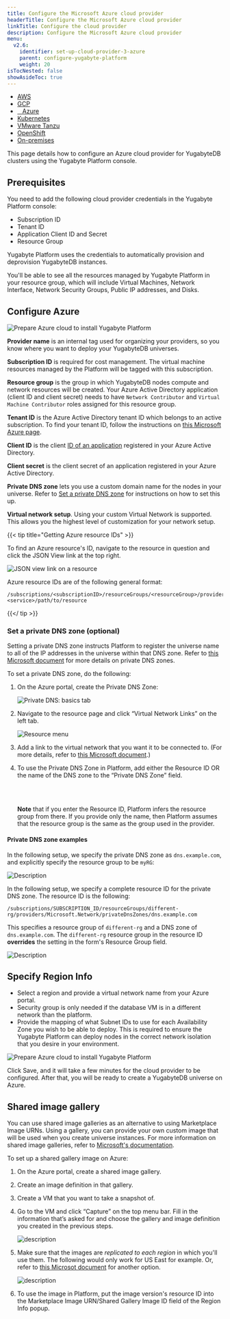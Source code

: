 ```yaml
---
title: Configure the Microsoft Azure cloud provider
headerTitle: Configure the Microsoft Azure cloud provider
linkTitle: Configure the cloud provider
description: Configure the Microsoft Azure cloud provider
menu:
  v2.6:
    identifier: set-up-cloud-provider-3-azure
    parent: configure-yugabyte-platform
    weight: 20
isTocNested: false
showAsideToc: true
---
```


<ul class="nav nav-tabs-alt nav-tabs-yb">

  <li>
    <a href="/latest/yugabyte-platform/configure-yugabyte-platform/set-up-cloud-provider/aws" class="nav-link">
      <i class="fab fa-aws"></i>
      AWS
    </a>
  </li>

  <li>
    <a href="/latest/yugabyte-platform/configure-yugabyte-platform/set-up-cloud-provider/gcp" class="nav-link">
      <i class="fab fa-google" aria-hidden="true"></i>
      GCP
    </a>
  </li>

  <li>
    <a href="/latest/yugabyte-platform/configure-yugabyte-platform/set-up-cloud-provider/azure" class="nav-link active">
      <i class="icon-azure" aria-hidden="true"></i>
      &nbsp;&nbsp; Azure
    </a>
  </li>

  <li>
    <a href="/latest/yugabyte-platform/configure-yugabyte-platform/set-up-cloud-provider/kubernetes" class="nav-link">
      <i class="fas fa-cubes" aria-hidden="true"></i>
      Kubernetes
    </a>
  </li>

  <li>
    <a href="/latest/yugabyte-platform/configure-yugabyte-platform/set-up-cloud-provider/vmware-tanzu" class="nav-link">
      <i class="fas fa-cubes" aria-hidden="true"></i>
      VMware Tanzu
    </a>
  </li>

<li>
    <a href="/latest/yugabyte-platform/configure-yugabyte-platform/set-up-cloud-provider/openshift" class="nav-link">
      <i class="fas fa-cubes" aria-hidden="true"></i>OpenShift</a>
  </li>

  <li>
    <a href="/latest/yugabyte-platform/configure-yugabyte-platform/set-up-cloud-provider/on-premises" class="nav-link">
      <i class="fas fa-building"></i>
      On-premises
    </a>
  </li>

</ul>

This page details how to configure an Azure cloud provider for YugabyteDB clusters using the Yugabyte Platform console.

## Prerequisites

You need to add the following cloud provider credentials in the Yugabyte Platform console:

* Subscription ID
* Tenant ID
* Application Client ID and Secret
* Resource Group

Yugabyte Platform uses the credentials to automatically provision and deprovision YugabyteDB instances.

You'll be able to see all the resources managed by Yugabyte Platform in your resource group, which will include Virtual Machines, Network Interface, Network Security Groups, Public IP addresses, and Disks.

## Configure Azure

![Prepare Azure cloud to install Yugabyte Platform](/images/yb-platform/install/azure/platform-azure-prepare-cloud-env-4.png)

**Provider name** is an internal tag used for organizing your providers, so you know where you want to deploy your YugabyteDB universes.

**Subscription ID** is required for cost management. The virtual machine resources managed by the Platform will be tagged with this subscription.

**Resource group** is the group in which YugabyteDB nodes compute and network resources will be created. Your Azure Active Directory application (client ID and client secret) needs to have `Network Contributor` and `Virtual Machine Contributor` roles assigned for this resource group.

**Tenant ID** is the Azure Active Directory tenant ID which belongs to an active subscription. To find your tenant ID, follow the instructions on [this Microsoft Azure page](https://docs.microsoft.com/en-us/azure/active-directory/develop/howto-create-service-principal-portal#get-tenant-and-app-id-values-for-signing-in).

**Client ID** is the client [ID of an application](https://docs.microsoft.com/en-us/azure/active-directory/develop/howto-create-service-principal-portal#option-2-create-a-new-application-secret) registered in your Azure Active Directory.

**Client secret** is the client secret of an application registered in your Azure Active Directory.

**Private DNS zone** lets you use a custom domain name for the nodes in your universe. Refer to [Set a private DNS zone](#set-a-private-dns-zone-optional) for instructions on how to set this up.

**Virtual network setup**. Using your custom Virtual Network is supported. This allows you the highest level of customization for your network setup.

{{< tip title="Getting Azure resource IDs" >}}

To find an Azure resource's ID, navigate to the resource in question and click the JSON View link at the top right.

![JSON view link on a resource](/images/yb-platform/install/azure/resource-get-json.png)

Azure resource IDs are of the following general format:

```output
/subscriptions/<subscriptionID>/resourceGroups/<resourceGroup>/providers/Microsoft.<service>/path/to/resource
```

{{</ tip >}}

### Set a private DNS zone (optional)

Setting a private DNS zone instructs Platform to register the universe name to all of the IP addresses in the universe within that DNS zone. Refer to [this Microsoft document](https://docs.microsoft.com/en-us/azure/dns/private-dns-privatednszone) for more details on private DNS zones.

To set a private DNS zone, do the following:

1. On the Azure portal, create the Private DNS Zone:

    ![Private DNS: basics tab](/images/yb-platform/install/azure/private-dns-basics-tab.png)

1. Navigate to the resource page and click “Virtual Network Links” on the left tab.

    ![Resource menu](/images/yb-platform/install/azure/resource-menu.png)

1. Add a link to the virtual network that you want it to be connected to. (For more details, refer to [this Microsoft document](https://docs.microsoft.com/en-us/azure/dns/private-dns-getstarted-portal).)

1. To use the Private DNS Zone in Platform, add either the Resource ID OR the name of the DNS zone to the “Private DNS Zone” field.

    <br/><br/>

    **Note** that if you enter the Resource ID, Platform infers the resource group from there. If you provide only the name, then Platform assumes that the resource group is the same as the group used in the provider.

#### Private DNS zone examples

In the following setup, we specify the private DNS zone as `dns.example.com`, and explicitly specify the resource group to be `myRG`:

![Description](/images/yb-platform/install/azure/private-dns-myrg.png)

In the following setup, we specify a complete resource ID for the private DNS zone. The resource ID is the following:

```output
/subscriptions/SUBSCRIPTION_ID/resourceGroups/different-rg/providers/Microsoft.Network/privateDnsZones/dns.example.com
```

This specifies a resource group of `different-rg` and a DNS zone of `dns.example.com`. The `different-rg` resource group in the resource ID **overrides** the setting in the form's Resource Group field.

![Description](/images/yb-platform/install/azure/private-dns-different-rg.png)

## Specify Region Info

* Select a region and provide a virtual network name from your Azure portal.
* Security group is only needed if the database VM is in a different network than the platform.
* Provide the mapping of what Subnet IDs to use for each Availability Zone you wish to be able to deploy. This is required to ensure the Yugabyte Platform can deploy nodes in the correct network isolation that you desire in your environment.

![Prepare Azure cloud to install Yugabyte Platform](/images/yb-platform/install/azure/platform-azure-prepare-cloud-env-5.png)

Click Save, and it will take a few minutes for the cloud provider to be configured. After that, you will be ready to create a YugabyteDB universe on Azure.

## Shared image gallery

You can use shared image galleries as an alternative to using Marketplace Image URNs. Using a gallery, you can provide your own custom image that will be used when you create universe instances. For more information on shared image galleries, refer to [Microsoft's documentation](https://docs.microsoft.com/en-us/azure/virtual-machines/shared-image-galleries).

To set up a shared gallery image on Azure:

1. On the Azure portal, create a shared image gallery.
1. Create an image definition in that gallery.
1. Create a VM that you want to take a snapshot of.
1. Go to the VM and click “Capture” on the top menu bar. Fill in the information that’s asked for and choose the gallery and image definition you created in the previous steps.

    ![description](/images/yb-platform/install/azure/shared-gallery-capture.png)

1. Make sure that the images are _replicated to each region_ in which you'll use them. The following would only work for US East for example. Or, refer to [this Microsot document](https://docs.microsoft.com/en-us/azure/virtual-machines/windows/shared-images-portal) for another option.

    ![description](/images/yb-platform/install/azure/shared-gallery-replication.png)

1. To use the image in Platform, put the image version's resource ID into the Marketplace Image URN/Shared Gallery Image ID field of the Region Info popup.

